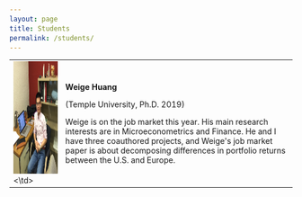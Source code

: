 ```yaml
---
layout: page
title: Students
permalink: /students/
---
```


<table style="width:100%">
       <tr>   
       	      <td><img src="files/weige-photo.jpg" alt="Weige Huang" height="200" width="250"><\td>
	      <td><p><b>Weige Huang</b></p><p>(Temple University, Ph.D. 2019)</p><p>Weige is on the job market this year.  His main research interests are in Microeconometrics and Finance.  He and I have three coauthored projects, and Weige's job market paper is about decomposing differences in portfolio returns between the U.S. and Europe.</p></td>
	</tr>
</table>


